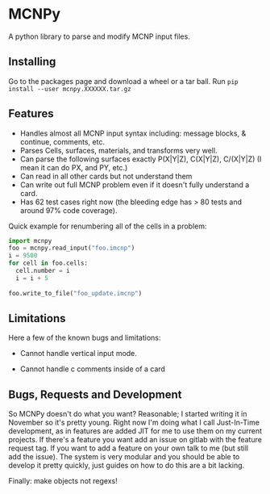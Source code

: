 # MCNPy

A python library to parse and modify MCNP input files. 

## Installing

Go to the packages page and download a wheel or a tar ball. Run `pip install --user mcnpy.XXXXXX.tar.gz`
 

## Features
	
* Handles almost all MCNP input syntax including: message blocks, & continue, comments, etc.
* Parses Cells, surfaces, materials, and transforms very well.	
* Can parse the following surfaces exactly P(X|Y|Z), C(X|Y|Z), C/(X|Y|Z) (I mean it can do PX, and PY, etc.)
* Can read in all other cards but not understand them	
* Can write out full MCNP problem even if it doesn't fully understand a card.	
* Has 62 test cases right now (the bleeding edge has > 80 tests and around 97% code coverage).

 
Quick example for renumbering all of the cells in a problem:

```python
import mcnpy
foo = mcnpy.read_input("foo.imcnp")
i = 9500
for cell in foo.cells:
  cell.number = i
  i = i + 5
  
foo.write_to_file("foo_update.imcnp")

```

## Limitations

Here a few of the known bugs and limitations:

	
* Cannot handle vertical input mode.
	
* Cannot handle c  comments inside of a card

 

## Bugs, Requests and Development

So MCNPy doesn't do what you want? Reasonable; I started writing it in November so it's pretty young. Right now I'm doing what I call Just-In-Time development, as in features are added JIT for me to use them on my current projects. If there's a feature you want add an issue on gitlab with the feature request tag. If you want to add a feature on your own talk to me (but still add the issue). The system is very modular and you should be able to develop it pretty quickly, just guides on how to do this are a bit lacking.
 

 
Finally: make objects not regexs!
